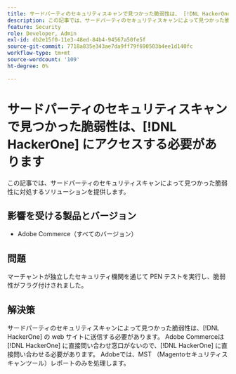 ```yaml
---
title: サードパーティのセキュリティスキャンで見つかった脆弱性は、 [!DNL HackerOne] の場所に移動する必要があります。
description: この記事では、サードパーティのセキュリティスキャンによって見つかった脆弱性に対処するソリューションを提供します。
feature: Security
role: Developer, Admin
exl-id: db2e15f0-11e3-48ed-84b4-94567a50fe5f
source-git-commit: 7718a835e343ae7da9ff79f690503b4ee1d140fc
workflow-type: tm+mt
source-wordcount: '109'
ht-degree: 0%

---
```


# サードパーティのセキュリティスキャンで見つかった脆弱性は、[!DNL HackerOne] にアクセスする必要があります

この記事では、サードパーティのセキュリティスキャンによって見つかった脆弱性に対処するソリューションを提供します。

## 影響を受ける製品とバージョン

* Adobe Commerce（すべてのバージョン）

## 問題

マーチャントが独立したセキュリティ機関を通じて PEN テストを実行し、脆弱性がフラグ付けされました。

## 解決策

サードパーティのセキュリティスキャンによって見つかった脆弱性は、[!DNL HackerOne] の web サイトに送信する必要があります。 Adobe Commerceは [!DNL HackerOne] に直接問い合わせ窓口がないので、[!DNL HackerOne] に直接問い合わせる必要があります。 Adobeでは、MST （Magentoセキュリティスキャンツール）レポートのみを処理します。
